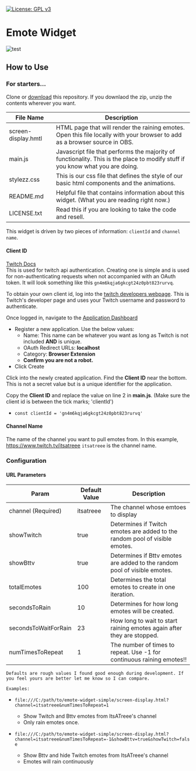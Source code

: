 [![License: GPL v3](https://img.shields.io/badge/License-GPLv3-blue.svg)](https://www.gnu.org/licenses/gpl-3.0)
# Emote Widget

![test](https://static-cdn.jtvnw.net/emoticons/v1/300929371/2.0)

## How to Use

### For starters...

Clone or [download](https://github.com/Treee/emote-widget-simple/archive/master.zip) this repository. If you downlaod the zip, unzip the contents wherever you want.

File Name | Description
--- | ---
screen-display.hmtl  | HTML page that will render the raining emotes. Open this file locally with your browser to add as a browser source in OBS.
main.js  |  Javascript file that performs the majority of functionality. This is the place to modify stuff if you know what you are doing.
stylezz.css  | This is our css file that defines the style of our basic html components and the animations.
README.md  | Helpful file that contains information about this widget. (What you are reading right now.)
LICENSE.txt  | Read this if you are looking to take the code and resell.

This widget is driven by two pieces of information: `clientId` and `channel name`.

#### Client ID
[Twitch Docs](https://dev.twitch.tv/docs/v5#getting-a-client-id)  
This is used for twitch api authentication. Creating one is simple and is used for non-authenticating requests when not accompanied with an OAuth token. It will look something like this `gn4m6kqja6gkcgt24z0pbt823rurvq`.

To obtain your own client id, log into the [twitch developers webpage](https://dev.twitch.tv/login). This is Twitch's developer page and uses your Twitch username and password to authenticate.

Once logged in, navigate to the [Application Dashboard](https://dev.twitch.tv/console/apps)

- Register a new application. Use the below values:
    - Name: This name can be whatever you want as long as Twitch is not included **AND** is unique.
    - OAuth Redirect URLs: **localhost**
    - Category: **Browser Extension**
    - **Confirm you are not a robot.**
- Click Create

Click into the newly created application. Find the **Client ID** near the bottom. This is not a secret value but is a unique identifier for the application.

Copy the **Client ID** and replace the value on line 2 in **main.js**. (Make sure the client id is between the tick marks; 'clientId')
- `const clientId = 'gn4m6kqja6gkcgt24z0pbt823rurvq'`

#### Channel Name

The name of the channel you want to pull emotes from. In this example, https://www.twitch.tv/itsatreee `itsatreee` is the channel name.

### Configuration

#### URL Parameters

Param | Default Value | Description
--- | --- | ---
channel (Required) | itsatreee | The channel whose emtoes to display
showTwitch | true | Determines if Twitch emotes are added to the random pool of visible emotes.
showBttv | true | Determines if Bttv emotes are added to the random pool of visible emotes.
totalEmotes | 100 | Determines the total emotes to create in one iteration.
secondsToRain | 10 | Determines for how long emotes will be created.
secondsToWaitForRain | 23 | How long to wait to start raining emotes again after they are stopped.
numTimesToRepeat | 1 | The number of times to repeat. Use -1 for continuous raining emotes!!
`Defaults are rough values I found good enough during development. If you feel yours are better let me know so I can compare.`

`Examples:`
- `file:///C:/path/to/emote-widget-simple/screen-display.html?channel=itsatreee&numTimesToRepeat=1`
  - Show Twitch and Bttv emotes from ItsATreee's channel
  - Only rain emotes once.

- `file:///C:/path/to/emote-widget-simple/screen-display.html?channel=itsatreee&numTimesToRepeat=-1&showBttv=true&showTwitch=false`
  - Show Bttv and hide Twitch emotes from ItsATreee's channel
  - Emotes will rain continuously

